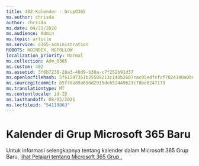 ```yaml
---
title: 402 Kalender - GrupO365
ms.author: chrisda
author: chrisda
ms.date: 04/21/2020
ms.audience: Admin
ms.topic: article
ms.service: o365-administration
ROBOTS: NOINDEX, NOFOLLOW
localization_priority: Normal
ms.collection: Adm_O365
ms.custom: 402
ms.assetid: 3f6b7230-28a3-40d9-b30a-c7f252b91d37
ms.openlocfilehash: 5f61207351b25589213c140b2607cac05edfcfcf7024140a0b8e0619f5a32051
ms.sourcegitcommit: b5f7da89a650d2915dc652449623c78be6247175
ms.translationtype: MT
ms.contentlocale: id-ID
ms.lasthandoff: 08/05/2021
ms.locfileid: "54119863"
---
```

# <a name="calenders-in-microsoft-365-groups"></a>Kalender di Grup Microsoft 365 Baru

Untuk informasi selengkapnya tentang kalender dalam Microsoft 365 Grup Baru, [lihat Pelajari tentang Microsoft 365 Grup .](https://support.office.com/article/b565caa1-5c40-40ef-9915-60fdb2d97fa2.aspx)
